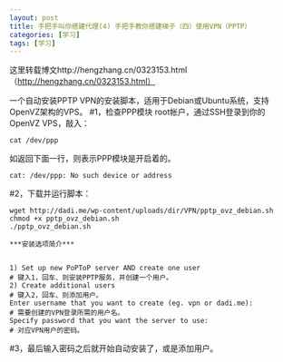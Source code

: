 ```yaml
---
layout: post
title: 手把手叫你搭建代理(4) 手把手教你搭建梯子（四）使用VPN（PPTP）
categories: [学习]
tags: [学习]
---
```



这里转载博文http://hengzhang.cn/0323153.html（http://hengzhang.cn/0323153.html）

一个自动安装PPTP VPN的安装脚本，适用于Debian或Ubuntu系统，支持OpenVZ架构的VPS。
#1，检查PPP模块
root帐户，通过SSH登录到你的OpenVZ VPS，敲入：

	cat /dev/ppp

如返回下面一行，则表示PPP模块是开启着的。

	cat: /dev/ppp: No such device or address

#2，下载并运行脚本：


	wget http://dadi.me/wp-content/uploads/dir/VPN/pptp_ovz_debian.sh
	chmod +x pptp_ovz_debian.sh
	./pptp_ovz_debian.sh

	***安装选项简介***
	
	
	1) Set up new PoPToP server AND create one user
	# 键入1，回车、则安装PPTP服务，并创建一个用户。
	2) Create additional users
	# 键入2，回车、则添加用户。
	Enter username that you want to create (eg. vpn or dadi.me):
	# 需要创建的VPN登录所需的用户名。
	Specify password that you want the server to use:
	# 对应VPN用户的密码。

#3，最后输入密码之后就开始自动安装了，或是添加用户。
